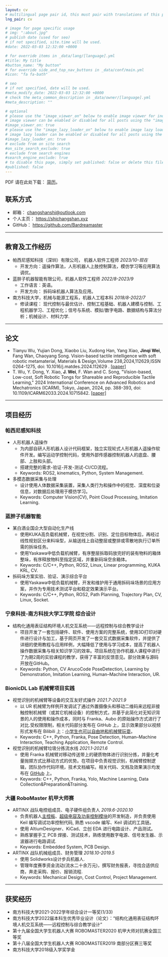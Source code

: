 ```yaml
---
layout: cv
# multilingual page pair id, this must pair with translations of this page. (This name must be unique)
lng_pair: cv

# image for page specific usage
# img: ":about.jpg"
# publish date (used for seo)
# if not specified, site.time will be used.
#date: 2022-03-03 12:32:00 +0000

# for override items in _data/lang/[language].yml
#title: My title
#button_name: "My button"
# for override side_and_top_nav_buttons in _data/conf/main.yml
#icon: "fa fa-bath"

# seo
# if not specified, date will be used.
#meta_modify_date: 2022-03-03 12:32:00 +0000
# check the meta_common_description in _data/owner/[language].yml
#meta_description: ""

# optional
# please use the "image_viewer_on" below to enable image viewer for individual pages or posts (_posts/ or [language]/_posts folders).
# image viewer can be enabled or disabled for all posts using the "image_viewer_posts: true" setting in _data/conf/main.yml.
#image_viewer_on: true
# please use the "image_lazy_loader_on" below to enable image lazy loader for individual pages or posts (_posts/ or [language]/_posts folders).
# image lazy loader can be enabled or disabled for all posts using the "image_lazy_loader_posts: true" setting in _data/conf/main.yml.
#image_lazy_loader_on: true
# exclude from on site search
#on_site_search_exclude: true
# exclude from search engines
#search_engine_exclude: true
# to disable this page, simply set published: false or delete this file
#published: false
---
```


PDF 请在此处下载： [简历](https://silencemountain-1313535466.cos.ap-guangzhou.myqcloud.com/cv.pdf)。

## 联系方式

- 邮箱： <changshanshi@outlook.com>
- 个人主页： <https://shichangshan.xyz>
- GitHub： <https://github.com/Bardreamaster>

---

## 教育及工作经历

- 帕西尼感知科技（深圳）有限公司， 机器人软件工程师 *2023/10-现在*
  - 开发方向：遥操作算法，人形机器人上肢控制算法，模仿学习等应用算法调优。
- 蓝胖子机器智能有限公司，机器人软件工程师 *2022/8-2023/9*
  - 工作语言：英语。
  - 开发方向： 拆码垛机器人算法及应用。
- 南方科技大学，机械与能源工程系，机器人工程本科 *2018/8-2022/7*
  - 修读课程： 现代控制与最优估计、控制工程基础、机器人建模与控制、工程机器学习、工程优化；信号与系统、模拟/数字电路、数据结构与算法分析；机械设计、材料力学.

---

## 论文

- Tianyu Wu, Yujian Dong, Xiaobo Liu, Xudong Han, Yang Xiao, **Jinqi Wei**, Fang Wan, Chaoyang Song. Vision-based tactile intelligence with soft robotic metamaterial, Materials & Design,Volume 238,2024,112629,ISSN 0264-1275, doi: 10.1016/j.matdes.2024.112629 . [[paper]](https://www.sciencedirect.com/science/article/pii/S0264127524000017)
- T. Wu, Y. Dong, Y. Xiao, **J. Wei**, F. Wan and C. Song, "Vision-based, Low-cost, Soft Robotic Tongs for Shareable and Reproducible Tactile Learning," 2024 International Conference on Advanced Robotics and Mechatronics (ICARM), Tokyo, Japan, 2024, pp. 388-393, doi: 10.1109/ICARM62033.2024.10715842. [[paper]](https://ieeexplore.ieee.org/document/10715842)

---

## 项目经历

### 帕西尼感知科技

- 人形机器人遥操作
  - 为内部自研人形机器人设计代码框架，独立实现轮式人形机器人遥操作软件开发。编写运动学控制代码，使用外部传感器控制机器人的底盘、腰部、上肢和头部。
  - 搭建完整的需求-验证-开发-测试-CI/CD流程。
  - Keywords: ROS2, kinematics, Python, System Management.
- 多模态数据采集与处理
  - 设计使用人体数据采集装置，采集人类行为和操作中的视觉、深度和位姿信息，对数据后处理用于模仿学习。
  - Keywords: Computer Vision(CV), Point Cloud Processing, Imitation Learning.

### 蓝胖子机器智能

- 某白酒业国企大型自动化生产线
  - 使用KUKA高负载机械臂，在视觉分割、识别、定位目标物体后，再经过线性规划区分来料垛型，从输送线上自动整层或整排或零散地执行订单所需的拆垛任务。
  - 使用Yaskawa中低负载机械臂，有序整层拆取码放完好的装有物料的箱体整垛，有序释放物料至指定区域，并重新码垛空余箱体。
  - Keywords: C/C++, Python, ROS2, Linux, Linear programming, KUKA KRL, CV.
- 拆码垛方案实验、验证、演示综合平台
  - 使用Yaskawa中低负载机械臂，开发和维护用于通用拆码垛场景的应用方案，并作为专用技术测试平台和稳定效果演示平台。
  - Keywords: C/C++, Python, ROS2, Path Planning, Trajectory Plan, CV, Linux, Socket.

### 宁泉科技-南方科技大学工学院 综合设计

- 结构化通用表征结构环境人机交互系统——远程控制与综合教学设计
  - 项⽬开发了⼀套包括硬件、软件、使用方案的完整系统，使用3D打印对硬件进⾏设计与加⼯，基于网页开发了⼀套交互式数据采集软件，并提供了详细的使⽤教程与应⽤样例，⼤幅降低了使⽤与学习成本，提⾼了机器⼈操作数据采集与相关知识学习的效率。项⽬系统在协作机器⼈课程中进⾏了为期2周的实验课程的教学，获得了丰富的反馈意⻅。部分效果与源码开放在GitHub。
  - Keywords: Python, CV ArucoCode PoseDetection, Learning by Demonstration, Imitation Learning, Human–Machine Interaction, UR.

### BionicDL Lab 机械臂项目实践

- 视觉识别的机械臂等设备的交互友好式操作 *2021.7-2021.9*
  - 以 UR 机械臂为样例开发调试了通过外置摄像头和移动二维码来远程非接触控制机械臂（或其它机械设备）的控制方式，并基于此简化对无知识背景的人的使用和操作成本，同时与 Franka、Aubo 的原始操作方式进行了对比.受权限限制，相关代码部分发布在 GitHub 上，显示效果部分以视频形式发布在 Bilibili 上：[小学生也可以自由地和机械臂玩耍](https://www.bilibili.com/video/BV1yM4y1V73B/)。
  - Keywords: C++, Python, Franka, Pose Detection, Human–Machine Interaction, Teaching Application, Remote Control.
- 视觉识别的机械臂垃圾分拣流水线 *2021.1-2021.6*
  - 使用 Franka 机械臂对移动传送带上的硬质物体进行识别分拣，并量化考量抛掷方式比移动方式的优势。在项目中负责视觉识别，机械臂控制逻辑，团队协作代码环境，技术文档编写。相关代码、文档及效果演示均发布在 [GitHub](https://github.com/Bardreamaster/ME336-Yellow-Team-Project) 上。
  - Keywords: C++, Python, Franka, Yolo, Machine Learning, Data Collection&Preparation&Training.

### 大疆 RoboMaster 机甲大师赛

- ARTINX 战队电控组成员、电子硬件组负责人 *2019.6-2020.10*
  - 负责机器人[主控板](https://github.com/Bardreamaster/Chasis)、[超级电容及功率控制模块](https://github.com/Bardreamaster/SuperCapacitor/tree/main)的开发制造，并负责使用 Keil 编写调试功率控制代码, 熟悉 vscode 编写、Keil 调试的工具链。
  - 使用 AltiumDesigner、KiCad、立创 EDA 进行电路设计、产品测试。
  - 熟练掌握手工 PCB 焊接、测试技术，熟练使用数字电源、信号发生器、示波器进行电路调试.
  - Keywords: Embedded System, PCB Design.
- ARTINX 战队机械组成员、财务管理 *2018.10-2019.5*
  - 使用 Solidworks设计步兵机器人.
  - 管理年度赛季资金流动(流水二十余万元)，撰写财务报表，寻找合适供应商，奔走采购、报价、报销流程.
  - Keywords: Mechanical Design, Cost Control, Project Management.

---

## 获奖经历

- 南方科技大学2021-2022学年综合设计一等奖(1/33)
- 南方科技大学2022届本科生优秀毕业设计（论文）：“结构化通用表征结构环境人机交互系统——远程控制与综合教学设计”
- 第十九届全国大学生机器人大赛 ROBOMASTER2020 机甲大师对抗赛全国三等奖
- 第十八届全国大学生机器人大赛 ROBOMASTER2019 南部分区赛三等奖
- 南方科技大学2018级入学奖学金
